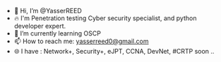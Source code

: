 - 👋 Hi, I’m @YasserREED
- 🔥 I'm Penetration testing  Cyber security specialist, and python developer expert.
- 🌱 I’m currently learning OSCP
- 📫 How to reach me: yasserreed0@gmail.com
- 🌐 I have :  Network+, Security+, eJPT, CCNA, DevNet, #CRTP soon ..

<!---
YasserREED/YasserREED is a ✨ special ✨ repository because its `README.md` (this file) appears on your GitHub profile.
You can click the Preview link to take a look at your changes.
--->
